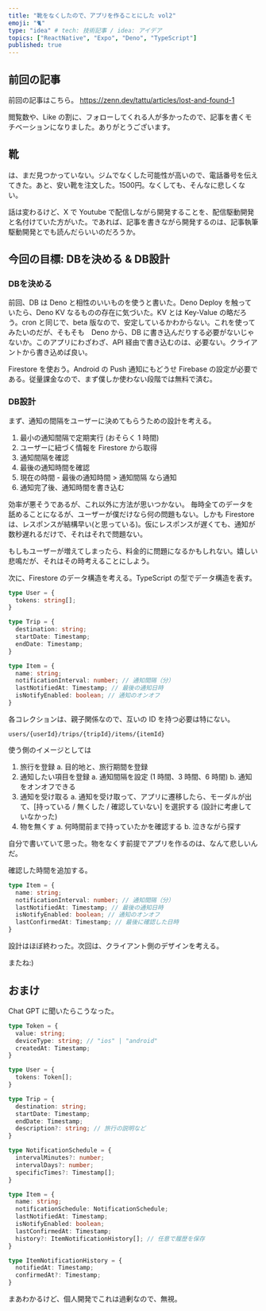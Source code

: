 ```yaml
---
title: "靴をなくしたので、アプリを作ることにした vol2"
emoji: "🐈"
type: "idea" # tech: 技術記事 / idea: アイデア
topics: ["ReactNative", "Expo", "Deno", "TypeScript"]
published: true
---
```


## 前回の記事
前回の記事はこちら。
https://zenn.dev/tattu/articles/lost-and-found-1

閲覧数や、Like の割に、フォローしてくれる人が多かったので、記事を書くモチベーションになりました。ありがとうございます。

## 靴
は、まだ見つかっていない。ジムでなくした可能性が高いので、電話番号を伝えてきた。あと、安い靴を注文した。1500円。なくしても、そんなに悲しくない。

話は変わるけど、X で Youtube で配信しながら開発することを、配信駆動開発と名付けていた方がいた。であれば、記事を書きながら開発するのは、記事執筆駆動開発とでも読んだらいいのだろうか。


## 今回の目標: DBを決める & DB設計

### DBを決める
前回、DB は Deno と相性のいいものを使うと書いた。Deno Deploy を触っていたら、Deno KV なるものの存在に気づいた。KV とは Key-Value の略だろう。cron と同じで、beta 版なので、安定しているかわからない。これを使ってみたいのだが、そもそも　Deno から、DB に書き込んだりする必要がないじゃないか。このアプリにわざわざ、API 経由で書き込むのは、必要ない。クライアントから書き込めば良い。

Firestore を使おう。Android の Push 通知にもどうせ Firebase の設定が必要である。従量課金なので、まず僕しか使わない段階では無料で済む。

### DB設計
まず、通知の間隔をユーザーに決めてもらうための設計を考える。

1. 最小の通知間隔で定期実行 (おそらく 1 時間)
2. ユーザーに紐づく情報を Firestore から取得
3. 通知間隔を確認
4. 最後の通知時間を確認
5. 現在の時間 - 最後の通知時間 > 通知間隔 なら通知
6. 通知完了後、通知時間を書き込む

効率が悪そうであるが、これ以外に方法が思いつかない。
毎時全てのデータを舐めることになるが、ユーザーが僕だけなら何の問題もない。しかも Firestore は、レスポンスが結構早い(と思っている)。仮にレスポンスが遅くても、通知が数秒遅れるだけで、それはそれで問題ない。

もしもユーザーが増えてしまったら、料金的に問題になるかもしれない。嬉しい悲鳴だが、それはその時考えることにしよう。

次に、Firestore のデータ構造を考える。TypeScript の型でデータ構造を表す。

```typescript
type User = {
  tokens: string[];
}

type Trip = {
  destination: string;
  startDate: Timestamp;
  endDate: Timestamp;
}

type Item = {
  name: string;
  notificationInterval: number; // 通知間隔（分）
  lastNotifiedAt: Timestamp; // 最後の通知日時
  isNotifyEnabled: boolean; // 通知のオンオフ
}
```

各コレクションは、親子関係なので、互いの ID を持つ必要は特にない。

`users/{userId}/trips/{tripId}/items/{itemId}`

使う側のイメージとしては
1. 旅行を登録
  a. 目的地と、旅行期間を登録
2. 通知したい項目を登録
  a. 通知間隔を設定 (1 時間、3 時間、6 時間)
  b. 通知をオンオフできる
3. 通知を受け取る
  a. 通知を受け取って、アプリに遷移したら、モーダルが出て、[持っている / 無くした / 確認していない] を選択する (設計に考慮していなかった)
4. 物を無くす
  a. 何時間前まで持っていたかを確認する
  b. 泣きながら探す

自分で書いていて思った。物をなくす前提でアプリを作るのは、なんて悲しいんだ。

確認した時間を追加する。
  
```typescript
type Item = {
  name: string;
  notificationInterval: number; // 通知間隔（分）
  lastNotifiedAt: Timestamp; // 最後の通知日時
  isNotifyEnabled: boolean; // 通知のオンオフ
  lastConfirmedAt: Timestamp; // 最後に確認した日時
}
```

設計はほぼ終わった。次回は、クライアント側のデザインを考える。

またね:)

## おまけ
Chat GPT に聞いたらこうなった。
  
```typescript
type Token = {
  value: string;
  deviceType: string; // "ios" | "android"
  createdAt: Timestamp;
}

type User = {
  tokens: Token[];
}

type Trip = {
  destination: string;
  startDate: Timestamp;
  endDate: Timestamp;
  description?: string; // 旅行の説明など
}

type NotificationSchedule = {
  intervalMinutes?: number;
  intervalDays?: number;
  specificTimes?: Timestamp[];
}

type Item = {
  name: string;
  notificationSchedule: NotificationSchedule;
  lastNotifiedAt: Timestamp;
  isNotifyEnabled: boolean;
  lastConfirmedAt: Timestamp;
  history?: ItemNotificationHistory[]; // 任意で履歴を保存
}

type ItemNotificationHistory = {
  notifiedAt: Timestamp;
  confirmedAt?: Timestamp;
}
```
まあわかるけど、個人開発でこれは過剰なので、無視。



